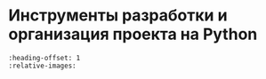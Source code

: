 # Инструменты разработки и организация проекта на Python

[//]: # (```{include} ../../source/cards/toolchain/development_workflow.md)

[//]: # (:heading-offset: 1)

[//]: # (```)

[//]: # (```{include} ../../source/cards/toolchain/vcs.md)

[//]: # (:heading-offset: 1)

[//]: # (```)


```{include} ../../source/cards/toolchain/ci_cd.md
:heading-offset: 1
:relative-images:
```
